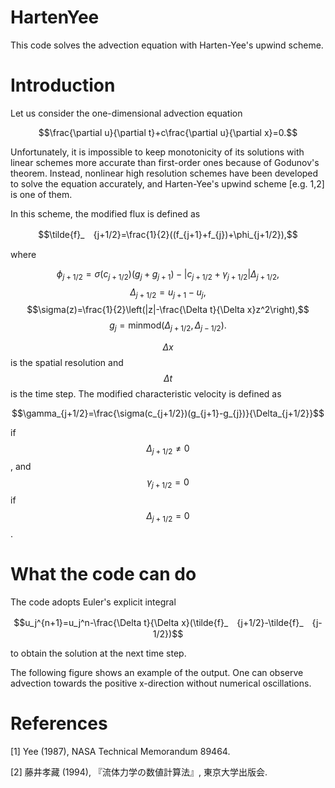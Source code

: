 # HartenYee
This code solves the advection equation with Harten-Yee's upwind scheme.

# Introduction
Let us consider the one-dimensional advection equation

$$\frac{\partial u}{\partial t}+c\frac{\partial u}{\partial x}=0.$$

Unfortunately, it is impossible to keep monotonicity of its solutions with linear schemes more accurate than first-order ones because of Godunov's theorem. Instead, nonlinear high resolution schemes have been developed to solve the equation accurately, and Harten-Yee's upwind scheme [e.g. 1,2] is one of them.

In this scheme, the modified flux is defined as

$$\tilde{f}_　{j+1/2}=\frac{1}{2}((f_{j+1}+f_{j})+\phi_{j+1/2}),$$

where 

$$\phi_{j+1/2}=\sigma(c_{j+1/2})(g_j+g_{j+1})-|c_{j+1/2}+\gamma_{j+1/2}|\Delta_{j+1/2},$$
$$\Delta_{j+1/2}=u_{j+1}-u_{j},$$
$$\sigma(z)=\frac{1}{2}\left(|z|-\frac{\Delta t}{\Delta x}z^2\right),$$
$$g_j=\mathrm{minmod}(\Delta_{j+1/2}, \Delta_{j-1/2}).$$

$$\Delta x$$ is the spatial resolution and $$\Delta t$$ is the time step. The modified characteristic velocity is defined as 

$$\gamma_{j+1/2}=\frac{\sigma(c_{j+1/2})(g_{j+1}-g_{j})}{\Delta_{j+1/2}}$$

if $$\Delta_{j+1/2}\neq 0$$, and $$\gamma_{j+1/2}=0$$ if  $$\Delta_{j+1/2}=0$$.

# What the code can do

The code adopts Euler's explicit integral

$$u_j^{n+1}=u_j^n-\frac{\Delta t}{\Delta x}(\tilde{f}_　{j+1/2}-\tilde{f}_　{j-1/2})$$

to obtain the solution at the next time step.

The following figure shows an example of the output. One can observe advection towards the positive x-direction without numerical oscillations.

# References
[1] Yee (1987), NASA Technical Memorandum 89464.

[2] 藤井孝藏 (1994), 『流体力学の数値計算法』, 東京大学出版会.
